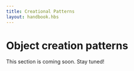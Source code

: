```yaml
---
title: Creational Patterns
layout: handbook.hbs
---
```

# Object creation patterns

<div class="pro-tip">
    <div class="icon"><i class="fas fa-tools"></i></div>
    <div class="text">
        <p>
            This section is coming soon. Stay tuned!
        </p>
    </div>
</div>
